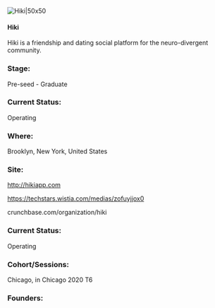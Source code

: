 

![Hiki|50x50](https://apimg.techstars.com/connect/images/image_files/5f9ae49744e0820852000086/original/Hiki_Logo.jpg)

#### Hiki
Hiki is a friendship and dating social platform for the neuro-divergent community.

### Stage: 
Pre-seed - Graduate 

### Current Status: 
Operating

### Where:
Brooklyn, New York, United States

### Site:
http://hikiapp.com

https://techstars.wistia.com/medias/zofuyjjox0

crunchbase.com/organization/hiki

### Current Status: 
Operating

### Cohort/Sessions: 
Chicago, in Chicago 2020 T6

### Founders: 


